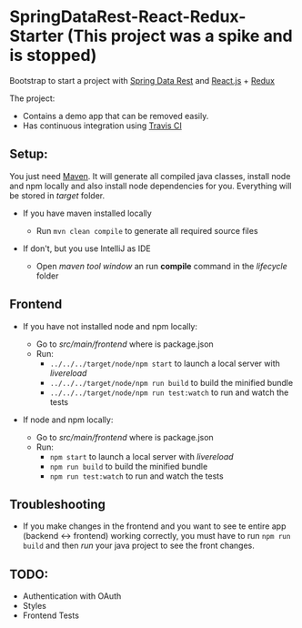# SpringDataRest-React-Redux-Starter (This project was a spike and is stopped)

Bootstrap to start a project with [Spring Data Rest](http://projects.spring.io/spring-data-rest/) and [React.js](https://facebook.github.io/react/) + [Redux](http://redux.js.org/)

The project:

- Contains a demo app that can be removed easily.
- Has continuous integration using [Travis CI](https://travis-ci.org/)

## Setup:

You just need [Maven](https://maven.apache.org/). It will generate all compiled java classes, install node and npm locally and also install node dependencies for you. Everything will be stored in _target_ folder.


  - If you have maven installed locally

    - Run `mvn clean compile` to generate all required source files
  
  - If don't, but you use IntelliJ as IDE

    - Open _maven tool window_ an run **compile** command in the _lifecycle_ folder

## Frontend

  - If you have not installed node and npm locally:
  
    - Go to _src/main/frontend_ where is package.json
    - Run:
      - `../../../target/node/npm start` to launch a local server with _livereload_ 
      - `../../../target/node/npm run build` to build the minified bundle 
      - `../../../target/node/npm run test:watch` to run and watch the tests 

  - If node and npm locally:
  
    - Go to _src/main/frontend_ where is package.json
    - Run:
      - `npm start` to launch a local server with _livereload_ 
      - `npm run build` to build the minified bundle 
      - `npm run test:watch` to run and watch the tests 

## Troubleshooting

  - If you make changes in the frontend and you want to see te entire app (backend <-> frontend) working correctly, you must have to run `npm run build` and then _run_ your java project to see the front changes.
  
## TODO:

  - Authentication with OAuth
  - Styles
  - Frontend Tests
